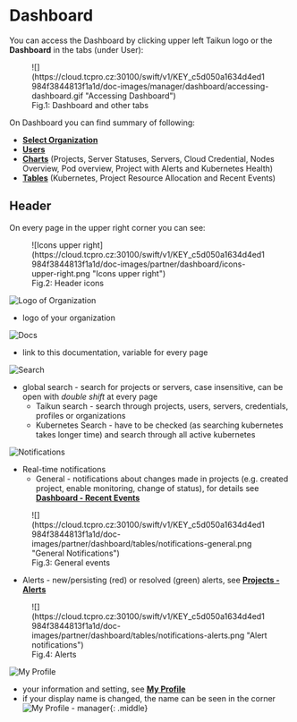 # **Dashboard**

You can access the Dashboard by clicking upper left Taikun logo or the **Dashboard** in the tabs (under User):

<figure markdown>
  ![](https://cloud.tcpro.cz:30100/swift/v1/KEY_c5d050a1634d4ed1984f3844813f1a1d/doc-images/manager/dashboard/accessing-dashboard.gif "Accessing Dashboard")
  <figcaption>Fig.1: Dashboard and other tabs</figcaption>
</figure>

On Dashboard you can find summary of following:

* [**Select Organization**](select-organization/)
* [**Users**](users/)
* [**Charts**](charts/) (Projects, Server Statuses, Servers, Cloud Credential, Nodes Overview, Pod overview, Project with Alerts and Kubernetes Health)
* [**Tables**](tables/) (Kubernetes, Project Resource Allocation and Recent Events)

## **Header**

On every page in the upper right corner you can see:

<figure markdown>
  ![Icons upper right](https://cloud.tcpro.cz:30100/swift/v1/KEY_c5d050a1634d4ed1984f3844813f1a1d/doc-images/partner/dashboard/icons-upper-right.png "Icons upper right")
  <figcaption>Fig.2: Header icons</figcaption>
</figure>


![Logo of Organization](https://cloud.tcpro.cz:30100/swift/v1/KEY_c5d050a1634d4ed1984f3844813f1a1d/doc-images/partner/dashboard/logo.png "Logo if your Organization")

* logo of your organization

![Docs](https://cloud.tcpro.cz:30100/swift/v1/KEY_c5d050a1634d4ed1984f3844813f1a1d/doc-images/manager/dashboard/docs.png "Docs")

* link to this documentation, variable for every page

![Search](https://cloud.tcpro.cz:30100/swift/v1/KEY_c5d050a1634d4ed1984f3844813f1a1d/doc-images/manager/dashboard/global-search.png "Search")

* global search - search for projects or servers, case insensitive, can be open with *double shift* at every page
  * Taikun search - search through projects, users, servers, credentials, profiles or organizations
  * Kubernetes Search - have to be checked (as searching kubernetes takes longer time) and search through all active kubernetes

![Notifications](https://cloud.tcpro.cz:30100/swift/v1/KEY_c5d050a1634d4ed1984f3844813f1a1d/doc-images/manager/dashboard/bell.png "Notifications")

* Real-time notifications
  * General - notifications about changes made in projects (e.g. created project, enable monitoring, change of status), for details see [**Dashboard - Recent Events**](tables#recent-events)

<figure markdown>
  ![](https://cloud.tcpro.cz:30100/swift/v1/KEY_c5d050a1634d4ed1984f3844813f1a1d/doc-images/partner/dashboard/tables/notifications-general.png "General Notifications")
  <figcaption>Fig.3: General events</figcaption>
</figure>

  * Alerts - new/persisting (red) or resolved (green) alerts, see [**Projects - Alerts**](../projects/project-details#alerts)

<figure markdown>
  ![](https://cloud.tcpro.cz:30100/swift/v1/KEY_c5d050a1634d4ed1984f3844813f1a1d/doc-images/partner/dashboard/tables/notifications-alerts.png "Alert notifications")
  <figcaption>Fig.4: Alerts</figcaption>
</figure>

![My Profile](https://cloud.tcpro.cz:30100/swift/v1/KEY_c5d050a1634d4ed1984f3844813f1a1d/doc-images/manager/dashboard/my-profile.png "My Profile")

* your information and setting, see [**My Profile**](../my-profile)
* if your display name is changed, the name can be seen in the corner![My Profile - manager](https://cloud.tcpro.cz:30100/swift/v1/KEY_c5d050a1634d4ed1984f3844813f1a1d/doc-images/partner/dashboard/my-profile-partner.png "My Profile - partner"){: .middle}
